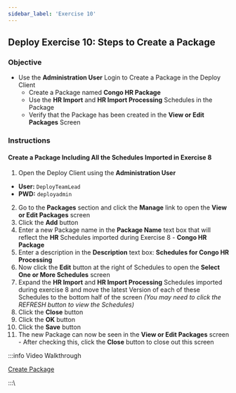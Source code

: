 ```yaml
---
sidebar_label: 'Exercise 10'
---
```


## Deploy Exercise 10: Steps to Create a Package

### Objective

* Use the **Administration User** Login to Create a Package in the Deploy Client
  * Create a Package named **Congo HR Package**
  * Use the **HR Import** and **HR Import Processing** Schedules in the Package
  * Verify that the Package has been created in the **View or Edit Packages** Screen

### Instructions

#### Create a Package Including All the Schedules Imported in Exercise 8 

1.	Open the Deploy Client using the **Administration User**
  * **User:** ```DeployTeamLead```
  * **PWD:** ```deployadmin```
2.  Go to the **Packages** section and click the **Manage** link to open the **View or Edit Packages** screen
3.	Click the **Add** button
4.	Enter a new Package name in the **Package Name** text box that will reflect the **HR** Schedules imported during Exercise 8 - **Congo HR Package**
5.	Enter a description in the **Description** text box: **Schedules for Congo HR Processing**
6.	Now click the **Edit** button at the right of Schedules to open the **Select One or More Schedules** screen
7.	Expand the **HR Import** and **HR Import Processing** Schedules imported during exercise 8 and move the latest Version of each of these Schedules to the bottom half of the screen *(You may need to click the REFRESH button to view the Schedules)*
8.  Click the **Close** button
9.	Click the **OK** button
10. Click the **Save** button
11.	The new Package can now be seen in the **View or Edit Packages** screen - After checking this, click the **Close** button to close out this screen

:::info Video Walkthrough

[Create Package](../static/imgdeploy/Deploy_CreatePackage.mp4)

:::\